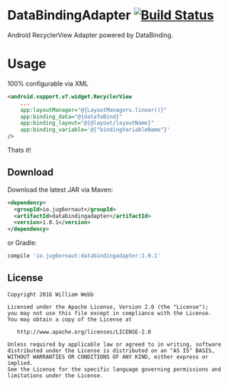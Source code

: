 DataBindingAdapter [![Build Status](https://travis-ci.org/jug6ernaut/DataBindingAdapter.svg?branch=master)](https://travis-ci.org/williamwebb/DataBindingAdapter)
============

Android RecyclerView Adapter powered by DataBinding.

Usage
=====
100% configurable via XML

```xml
<android.support.v7.widget.RecyclerView
	...
	app:layoutManager="@{LayoutManagers.linear()}"
	app:binding_data="@{dataToBind}"
	app:binding_layout="@{@layout/layoutName}"
	app:binding_variable='@{"bindingVariableName"}'
/>
```
Thats it!


Download
--------

Download the latest JAR via Maven:


```xml
<dependency>
  <groupId>io.jug6ernaut</groupId>
  <artifactId>databindingadapter</artifactId>
  <version>1.0.1</version>
</dependency>
```

or Gradle:


```groovy
compile 'io.jug6ernaut:databindingadapter:1.0.1'
```


License
-------

    Copyright 2016 William Webb

    Licensed under the Apache License, Version 2.0 (the "License");
    you may not use this file except in compliance with the License.
    You may obtain a copy of the License at

       http://www.apache.org/licenses/LICENSE-2.0

    Unless required by applicable law or agreed to in writing, software
    distributed under the License is distributed on an "AS IS" BASIS,
    WITHOUT WARRANTIES OR CONDITIONS OF ANY KIND, either express or implied.
    See the License for the specific language governing permissions and
    limitations under the License.
